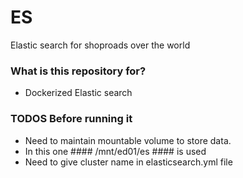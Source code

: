 # ES #

Elastic search for shoproads over the world

### What is this repository for? ###

* Dockerized Elastic search

### TODOS Before running it ###

* Need to maintain mountable volume to store data.
* In this one #### /mnt/ed01/es #### is used
* Need to give cluster name in elasticsearch.yml file
